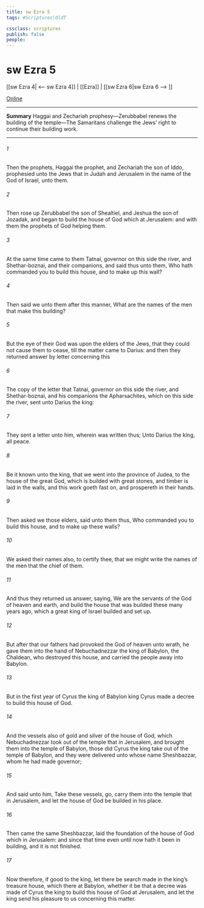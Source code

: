 ```yaml
---
title: sw Ezra 5
tags: #Scriptures\OldT

cssclass: scriptures
publish: false
people:
---
```


# sw Ezra 5
[[sw Ezra 4| <-- sw Ezra 4]] | [[Ezra]] | [[sw Ezra 6|sw Ezra 6 --> ]]

[Online](https://churchofjesuschrist.org/study/scriptures/ot/ezra/5?lang=eng)

---
__Summary__
Haggai and Zechariah prophesy—Zerubbabel renews the building of the temple—The Samaritans challenge the Jews’ right to continue their building work.

---
###### 1 
Then the prophets, Haggai the prophet, and Zechariah the son of Iddo, prophesied unto the Jews that  in Judah and Jerusalem in the name of the God of Israel,  unto them.

###### 2 
Then rose up Zerubbabel the son of Shealtiel, and Jeshua the son of Jozadak, and began to build the house of God which  at Jerusalem: and with them  the prophets of God helping them.

###### 3 
At the same time came to them Tatnai, governor on this side the river, and Shethar-boznai, and their companions, and said thus unto them, Who hath commanded you to build this house, and to make up this wall?

###### 4 
Then said we unto them after this manner, What are the names of the men that make this building?

###### 5 
But the eye of their God was upon the elders of the Jews, that they could not cause them to cease, till the matter came to Darius: and then they returned answer by letter concerning this 

###### 6 
The copy of the letter that Tatnai, governor on this side the river, and Shethar-boznai, and his companions the Apharsachites, which  on this side the river, sent unto Darius the king:

###### 7 
They sent a letter unto him, wherein was written thus; Unto Darius the king, all peace.

###### 8 
Be it known unto the king, that we went into the province of Judea, to the house of the great God, which is builded with great stones, and timber is laid in the walls, and this work goeth fast on, and prospereth in their hands.

###### 9 
Then asked we those elders,  said unto them thus, Who commanded you to build this house, and to make up these walls?

###### 10 
We asked their names also, to certify thee, that we might write the names of the men that  the chief of them.

###### 11 
And thus they returned us answer, saying, We are the servants of the God of heaven and earth, and build the house that was builded these many years ago, which a great king of Israel builded and set up.

###### 12 
But after that our fathers had provoked the God of heaven unto wrath, he gave them into the hand of Nebuchadnezzar the king of Babylon, the Chaldean, who destroyed this house, and carried the people away into Babylon.

###### 13 
But in the first year of Cyrus the king of Babylon  king Cyrus made a decree to build this house of God.

###### 14 
And the vessels also of gold and silver of the house of God, which Nebuchadnezzar took out of the temple that  in Jerusalem, and brought them into the temple of Babylon, those did Cyrus the king take out of the temple of Babylon, and they were delivered unto  whose name  Sheshbazzar, whom he had made governor;

###### 15 
And said unto him, Take these vessels, go, carry them into the temple that  in Jerusalem, and let the house of God be builded in his place.

###### 16 
Then came the same Sheshbazzar,  laid the foundation of the house of God which  in Jerusalem: and since that time even until now hath it been in building, and  it is not finished.

###### 17 
Now therefore, if  good to the king, let there be search made in the king’s treasure house, which  there at Babylon, whether it be  that a decree was made of Cyrus the king to build this house of God at Jerusalem, and let the king send his pleasure to us concerning this matter.

